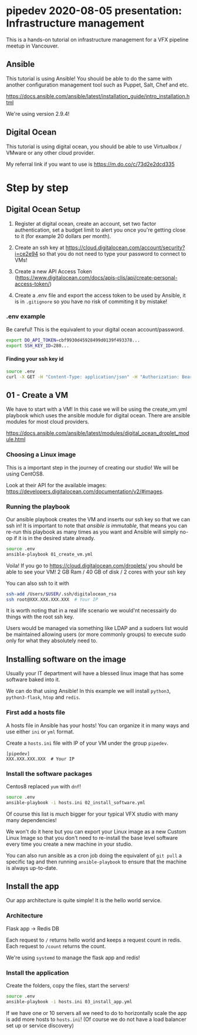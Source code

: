 # pipedev 2020-08-05 presentation: Infrastructure management

This is a hands-on tutorial on infrastructure management for a VFX pipeline meetup in Vancouver.

## Ansible

This tutorial is using Ansible! You should be able to do the same with another configuration management tool such as Puppet, Salt, Chef and etc.

https://docs.ansible.com/ansible/latest/installation_guide/intro_installation.html

We're using version 2.9.4!

## Digital Ocean

This tutorial is using digital ocean, you should be able to use Virtualbox / VMware or any other cloud provider.

My referral link if you want to use is https://m.do.co/c/73d2e2dcd335

# Step by step

## Digital Ocean Setup

1. Register at digital ocean, create an account, set two factor authentication, set a budget limit to alert you once you're getting close to it (for example 20 dollars per month).

2. Create an ssh key at https://cloud.digitalocean.com/account/security?i=ce2e94 so that you do not need to type your password to connect to VMs!

3. Create a new API Access Token (https://www.digitalocean.com/docs/apis-clis/api/create-personal-access-token/)

4. Create a .env file and export the access token to be used by Ansible, it is in `.gitignore` so you have no risk of commiting it by mistake!

### .env example

Be careful! This is the equivalent to your digital ocean account/password.

```bash
export DO_API_TOKEN=cbf9930d45928499d0139f493378...
export SSH_KEY_ID=280...
```

#### Finding your ssh key id

```bash
source .env
curl -X GET -H "Content-Type: application/json" -H "Authorization: Bearer $DO_API_TOKEN" "https://api.digitalocean.com/v2/account/keys"
```

## 01 - Create a VM

We have to start with a VM! In this case we will be using the create_vm.yml playbook which uses the ansible module for digital ocean. There are ansible modules for most cloud providers.

https://docs.ansible.com/ansible/latest/modules/digital_ocean_droplet_module.html


### Choosing a Linux image

This is a important step in the journey of creating our studio! We will be using CentOS8.

Look at their API for the available images: https://developers.digitalocean.com/documentation/v2/#images.

### Running the playbook

Our ansible playbook creates the VM and inserts our ssh key so that we can ssh in! It is important to note that *ansible is immutable*, that means you can re-run this playbook as many times as you want and Ansible will simply no-op if it is in the desired state already.

```bash
source .env
ansible-playbook 01_create_vm.yml
```

Voila! If you go to https://cloud.digitalocean.com/droplets/ you should be able to see your VM! 2 GB Ram / 40 GB of disk / 2 cores with your ssh key

You can also ssh to it with 

```bash
ssh-add /Users/$USER/.ssh/digitalocean_rsa
ssh root@XXX.XXX.XXX.XXX  # Your IP
```

It is worth noting that in a real life scenario we would'nt necessairly do things with the root ssh key. 

Users would be managed via something like LDAP and a sudoers list would be maintained allowing users (or more commonly groups) to execute sudo only for what they absolutely need to.

## Installing software on the image

Usually your IT department will have a blessed linux image that has some software baked into it.

We can do that using Ansible! In this example we will install `python3`, `python3-flask`, `htop` and `redis`.

### First add a hosts file

A hosts file in Ansible has your hosts! You can organize it in many ways and use either `ini` or `yml` format.

Create a `hosts.ini` file with IP of your VM under the group `pipedev`.

```
[pipedev]
XXX.XXX.XXX.XXX  # Your IP
```

### Install the software packages

Centos8 replaced `yum` with `dnf`!

```bash
source .env
ansible-playbook -i hosts.ini 02_install_software.yml
```

Of course this list is *much* bigger for your typical VFX studio with many many dependencies!

We won't do it here but you can export your Linux image as a new Custom Linux Image so that you don't need to re-install the base level software every time you create a new machine in your studio.

You can also run ansible as a cron job doing the equivalent of `git pull` a specific tag and then running `ansible-playbook` to ensure that the machine is always up-to-date.

## Install the app

Our app architecture is quite simple! It is the hello world service.

### Architecture

Flask app -> Redis DB

Each request to `/` returns hello world and keeps a request count in redis.
Each request to `/count` returns the count.

We're using `systemd` to manage the flask app and redis!

### Install the application

Create the folders, copy the files, start the servers!

```bash
source .env
ansible-playbook -i hosts.ini 03_install_app.yml
```

If we have one or 10 servers all we need to do to horizontally scale the app is add more hosts to `hosts.ini`! (Of course we do not have a load balancer set up or service discovery)
